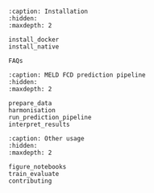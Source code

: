 
```{include} ../README.md
```


```{toctree}
:caption: Installation
:hidden:
:maxdepth: 2

install_docker
install_native

FAQs
```


```{toctree}
:caption: MELD FCD prediction pipeline
:hidden:
:maxdepth: 2

prepare_data
harmonisation
run_prediction_pipeline
interpret_results

```

```{toctree}
:caption: Other usage
:hidden:
:maxdepth: 2

figure_notebooks
train_evaluate
contributing

```

